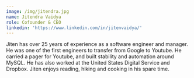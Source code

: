 ```yaml
---
image: /img/jitendra.jpg
name: Jitendra Vaidya
role: Cofounder & CEO
linkedin: 'https://www.linkedin.com/in/jitenvaidya/'
---
```

Jiten has over 25 years of experience as a software engineer and manager. He was one of the first engineers to transfer from Google to Youtube. He carried a pager for Youtube, and built stability and automation around MySQL. He has also worked at the United States Digital Service and Dropbox. Jiten enjoys reading, hiking and cooking in his spare time.
